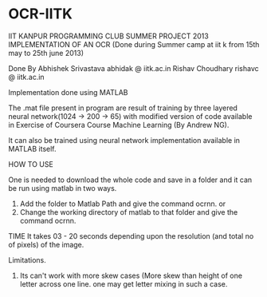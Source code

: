 OCR-IITK
========
IIT KANPUR
PROGRAMMING CLUB SUMMER PROJECT 2013
IMPLEMENTATION OF AN OCR
  (Done during Summer camp at iit k  from 15th may  to 25th june 2013)

Done By
  Abhishek Srivastava abhidak @ iitk.ac.in
  Rishav Choudhary    rishavc @ iitk.ac.in

Implementation done using MATLAB

  The .mat file present in program are result of training by three layered neural network(1024 -> 200 -> 65) with
  modified version of code available in Exercise of Coursera Course Machine Learning (By Andrew NG).
  
  It can also be trained using neural network implementation available in MATLAB itself.

HOW TO USE

One is needed to download the whole code and save in a folder and it can be run using matlab in two ways.

  1. Add the folder to Matlab Path and give the command ocrnn.
                      or
  2. Change the working directory of matlab to that folder and give the command ocrnn.

TIME 
   It takes 03 - 20 seconds depending upon the resolution (and total no of pixels) of the image.


Limitations.
1. Its can't work with more skew cases (More skew than height of one letter across one line.
one may get letter mixing in such a case.
